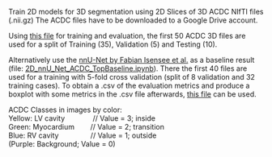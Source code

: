 Train 2D models for 3D segmentation using 2D Slices of 3D ACDC NIfTI files (.nii.gz)
The ACDC files have to be downloaded to a Google Drive account.

Using [this file](https://github.com/st148385/ACDC_3D_2Dslices/blob/main/lr_Scheduling_niftiSave_Unet_ACDC_3D_2DsliceTraining_segmentation.ipynb) for training and evaluation, the first 50 ACDC 3D files are used for a split of Training (35), Validation (5) and Testing (10).



  

Alternatively use the [nnU-Net by Fabian Isensee et al.](https://github.com/MIC-DKFZ/nnUNet) as a baseline result (file: [2D_nnU_Net_ACDC_TopBaseline.ipynb](https://github.com/st148385/ACDC_3D_2Dslices/blob/main/2D_nnU_Net_ACDC_TopBaseline.ipynb)). There the first 40 files are used for a training with 5-fold cross validation (split of 8 validation and 32 training cases). To obtain a .csv of the evaluation metrics and produce a boxplot with some metrics in the .csv file afterwards, [this file](https://github.com/st148385/ACDC_3D_2Dslices/blob/main/ACDC_OfficialEvaluationMetrics.py) can be used.



ACDC Classes in images by color:  
Yellow: LV cavity       &nbsp;&nbsp;&nbsp;&nbsp;&nbsp;&nbsp;&nbsp;&nbsp;&nbsp;&nbsp;&nbsp;&nbsp; // Value = 3; inside  
Green: Myocardium       &nbsp;&nbsp;&nbsp;&nbsp;&nbsp;&nbsp; // Value = 2; transition  
Blue: RV cavity         &nbsp;&nbsp;&nbsp;&nbsp;&nbsp;&nbsp;&nbsp;&nbsp;&nbsp;&nbsp;&nbsp;&nbsp;&nbsp;&nbsp; // Value = 1; outside  
(Purple: Background; Value = 0)  
